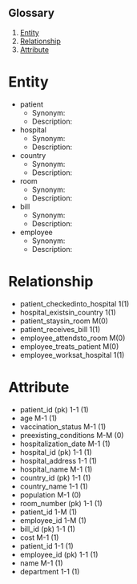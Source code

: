 ## Glossary
1. [Entity](#Entity)
1. [Relationship](#Relationship)
1. [Attribute](#Attribute)
# Entity
- patient
  - Synonym:
  - Description: 
- hospital
  - Synonym:
  - Description: 
- country
  - Synonym:
  - Description: 
- room
  - Synonym:
  - Description: 
- bill
  - Synonym:
  - Description: 
- employee
  - Synonym:
  - Description: 
# Relationship
- patient_checkedinto_hospital 1(1)
- hospital_existsin_country 1(1)
- patient_staysin_room M(0)
- patient_receives_bill 1(1)
- employee_attendsto_room M(0) 
- employee_treats_patient M(0)
- employee_worksat_hospital 1(1)
# Attribute
- patient_id (pk) 1-1 (1)
- age M-1 (1)
- vaccination_status M-1 (1)
- preexisting_conditions M-M (0)
- hospitalization_date M-1 (1)
- hospital_id (pk) 1-1 (1)
- hospital_address 1-1 (1)
- hospital_name M-1 (1)
- country_id (pk) 1-1 (1)
- country_name 1-1 (1)
- population M-1 (0)
- room_number (pk) 1-1 (1)
- patient_id 1-M (1)
- employee_id 1-M (1)
- bill_id (pk) 1-1 (1)
- cost M-1 (1)
- patient_id 1-1 (1)
- employee_id (pk) 1-1 (1)
- name M-1 (1)
- department 1-1 (1)
